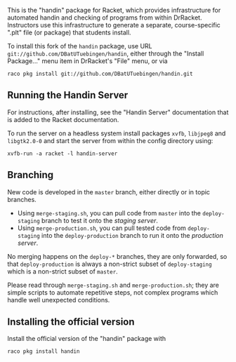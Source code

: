 This is the "handin" package for Racket, which provides infrastructure
for automated handin and checking of programs from within DrRacket.
Instructors use this infrastructure to generate a separate,
course-specific ".plt" file (or package) that students install.

To install this fork of the `handin` package, use URL
`git://github.com/DBatUTuebingen/handin`, either through the "Install
Package..." menu item in DrRacket's "File" menu, or via

    raco pkg install git://github.com/DBatUTuebingen/handin.git

## Running the Handin Server

For instructions, after installing, see the "Handin Server" documentation that
is added to the Racket documentation.

To run the server on a headless system install packages `xvfb`, `libjpeg8` and `libgtk2.0-0` and start the server from within the config directory using:

    xvfb-run -a racket -l handin-server

## Branching

New code is developed in the `master` branch, either directly or in topic
branches.
- Using `merge-staging.sh`, you can pull code from `master` into the
  `deploy-staging` branch to test it onto the *staging server*.
- Using `merge-production.sh`, you can pull tested code from `deploy-staging`
  into the `deploy-production` branch to run it onto the *production server*.

No merging happens on the `deploy-*` branches, they are only
forwarded, so that `deploy-production` is always a non-strict subset of
`deploy-staging` which is a non-strict subset of `master`.

Please read through `merge-staging.sh` and `merge-production.sh`; they are
simple scripts to automate repetitive steps, not complex programs which handle
well unexpected conditions.

## Installing the official version

Install the official version of the "handin" package with

    raco pkg install handin
